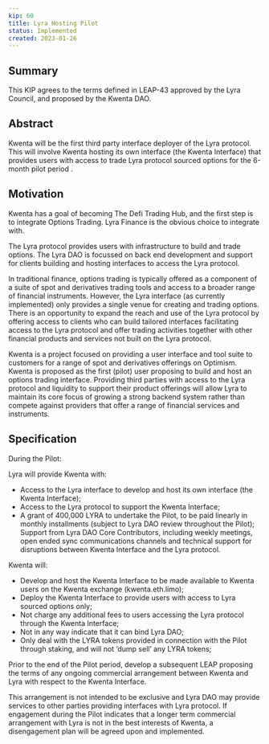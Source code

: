 ```yaml
---
kip: 60
title: Lyra Hosting Pilot
status: Implemented
created: 2023-01-26
---
```


## Summary

This KIP agrees to the terms defined in LEAP-43 approved by the Lyra Council, and proposed by the Kwenta DAO.

## Abstract

Kwenta will be the first third party interface deployer of the Lyra protocol. This will involve Kwenta hosting its own interface (the Kwenta Interface) that provides users with access to trade Lyra protocol sourced options for the 6-month pilot period .

## Motivation

Kwenta has a goal of becoming The Defi Trading Hub, and the first step is to integrate Options Trading. Lyra Finance is the obvious choice to integrate with.

The Lyra protocol provides users with infrastructure to build and trade options. The Lyra DAO is focussed on back end development and support for clients building and hosting interfaces to access the Lyra protocol.

In traditional finance, options trading is typically offered as a component of a suite of spot and derivatives trading tools and access to a broader range of financial instruments. However, the Lyra interface (as currently implemented) only provides a single venue for creating and trading options. There is an opportunity to expand the reach and use of the Lyra protocol by offering access to clients who can build tailored interfaces facilitating access to the Lyra protocol and offer trading activities together with other financial products and services not built on the Lyra protocol.

Kwenta is a project focused on providing a user interface and tool suite to customers for a range of spot and derivatives offerings on Optimism. Kwenta is proposed as the first (pilot) user proposing to build and host an options trading interface.
Providing third parties with access to the Lyra protocol and liquidity to support their product offerings will allow Lyra to maintain its core focus of growing a strong backend system rather than compete against providers that offer a range of financial services and instruments.

## Specification

During the Pilot:

Lyra will provide Kwenta with:

- Access to the Lyra interface to develop and host its own interface (the Kwenta Interface);
- Access to the Lyra protocol to support the Kwenta Interface;
- A grant of 400,000 LYRA to undertake the Pilot, to be paid linearly in monthly installments (subject to Lyra DAO review throughout the Pilot);
  Support from Lyra DAO Core Contributors, including weekly meetings, open ended sync communications channels and technical support for disruptions between Kwenta Interface and the Lyra protocol.

Kwenta will:

- Develop and host the Kwenta Interface to be made available to Kwenta users on the Kwenta exchange (kwenta.eth.limo);
- Deploy the Kwenta Interface to provide users with access to Lyra sourced options only;
- Not charge any additional fees to users accessing the Lyra protocol through the Kwenta Interface;
- Not in any way indicate that it can bind Lyra DAO;
- Only deal with the LYRA tokens provided in connection with the Pilot through staking, and will not ‘dump sell’ any LYRA tokens;

Prior to the end of the Pilot period, develop a subsequent LEAP proposing the terms of any ongoing commercial arrangement between Kwenta and Lyra with respect to the Kwenta Interface.

This arrangement is not intended to be exclusive and Lyra DAO may provide services to other parties providing interfaces with Lyra protocol. If engagement during the Pilot indicates that a longer term commercial arrangement with Lyra is not in the best interests of Kwenta, a disengagement plan will be agreed upon and implemented.